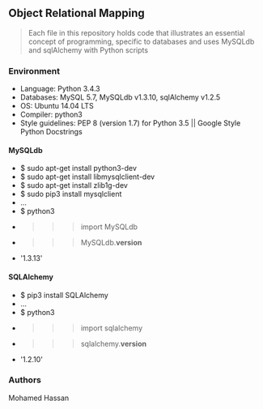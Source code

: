 ## Object Relational Mapping
> Each file in this repository holds code that illustrates an essential concept of programming, specific to databases and uses MySQLdb and sqlAlchemy with Python scripts

### Environment
* Language: Python 3.4.3
* Databases: MySQL 5.7, MySQLdb v1.3.10, sqlAlchemy v1.2.5
* OS: Ubuntu 14.04 LTS
* Compiler: python3
* Style guidelines: PEP 8 (version 1.7) for Python 3.5 || Google Style Python Docstrings

#### MySQLdb
* $ sudo apt-get install python3-dev
* $ sudo apt-get install libmysqlclient-dev
* $ sudo apt-get install zlib1g-dev
* $ sudo pip3 install mysqlclient
* ...
* $ python3
* >>> import MySQLdb
* >>> MySQLdb.__version__ 
* '1.3.13'

#### SQLAlchemy
* $ pip3 install SQLAlchemy
* ...
* $ python3
* >>> import sqlalchemy
* >>> sqlalchemy.__version__ 
* '1.2.10'

### Authors
Mohamed Hassan